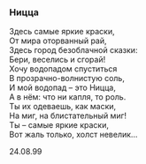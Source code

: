 ### Ницца

Здесь самые яркие краски,  
От мира оторванный рай,  
Здесь город безоблачной сказки:  
Бери, веселись и сгорай!  
Хочу водопадом спуститься  
В прозрачно-волнистую соль,  
И мой водопад – это Ницца,  
А в нём: что ни капля, то роль.  
Ты их одеваешь, как маски,  
На миг, на блистательный миг!  
Ты – самые яркие краски,  
Вот жаль только, холст невелик…

24.08.99
